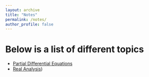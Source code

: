 ```yaml
---
layout: archive
title: "Notes"
permalink: /notes/
author_profile: false
---
```

Below is a list of different topics
===

- [Partial Differential Equations](https://Nasser-Mohammed/_pages/_notes/pdes/)
- [Real Analysis](https://Nasser-Mohammed/_pages/_notes/real_analysis/))



